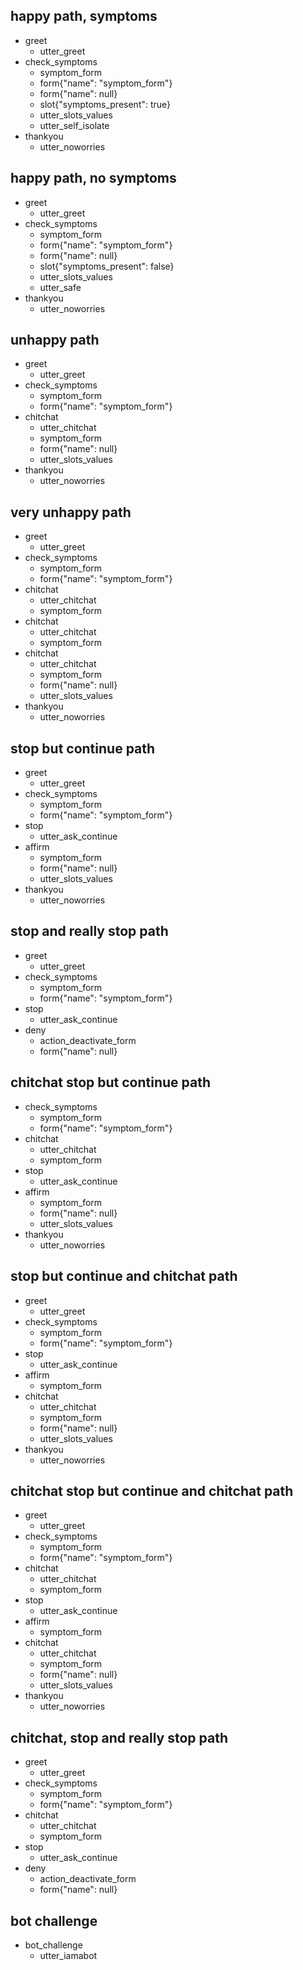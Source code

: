## happy path, symptoms
* greet
    - utter_greet
* check_symptoms
    - symptom_form
    - form{"name": "symptom_form"}
    - form{"name": null}
    - slot{"symptoms_present": true}
    - utter_slots_values
    - utter_self_isolate
* thankyou
    - utter_noworries

## happy path, no symptoms
* greet
    - utter_greet
* check_symptoms
    - symptom_form
    - form{"name": "symptom_form"}
    - form{"name": null}
    - slot{"symptoms_present": false}
    - utter_slots_values
    - utter_safe
* thankyou
    - utter_noworries

## unhappy path
* greet
    - utter_greet
* check_symptoms
    - symptom_form
    - form{"name": "symptom_form"}
* chitchat
    - utter_chitchat
    - symptom_form
    - form{"name": null}
    - utter_slots_values
* thankyou
    - utter_noworries

## very unhappy path
* greet
    - utter_greet
* check_symptoms
    - symptom_form
    - form{"name": "symptom_form"}
* chitchat
    - utter_chitchat
    - symptom_form
* chitchat
    - utter_chitchat
    - symptom_form
* chitchat
    - utter_chitchat
    - symptom_form
    - form{"name": null}
    - utter_slots_values
* thankyou
    - utter_noworries

## stop but continue path
* greet
    - utter_greet
* check_symptoms
    - symptom_form
    - form{"name": "symptom_form"}
* stop
    - utter_ask_continue
* affirm
    - symptom_form
    - form{"name": null}
    - utter_slots_values
* thankyou
    - utter_noworries

## stop and really stop path
* greet
    - utter_greet
* check_symptoms
    - symptom_form
    - form{"name": "symptom_form"}
* stop
    - utter_ask_continue
* deny
    - action_deactivate_form
    - form{"name": null}

## chitchat stop but continue path
* check_symptoms
    - symptom_form
    - form{"name": "symptom_form"}
* chitchat
    - utter_chitchat
    - symptom_form
* stop
    - utter_ask_continue
* affirm
    - symptom_form
    - form{"name": null}
    - utter_slots_values
* thankyou
    - utter_noworries

## stop but continue and chitchat path
* greet
    - utter_greet
* check_symptoms
    - symptom_form
    - form{"name": "symptom_form"}
* stop
    - utter_ask_continue
* affirm
    - symptom_form
* chitchat
    - utter_chitchat
    - symptom_form
    - form{"name": null}
    - utter_slots_values
* thankyou
    - utter_noworries

## chitchat stop but continue and chitchat path
* greet
    - utter_greet
* check_symptoms
    - symptom_form
    - form{"name": "symptom_form"}
* chitchat
    - utter_chitchat
    - symptom_form
* stop
    - utter_ask_continue
* affirm
    - symptom_form
* chitchat
    - utter_chitchat
    - symptom_form
    - form{"name": null}
    - utter_slots_values
* thankyou
    - utter_noworries

## chitchat, stop and really stop path
* greet
    - utter_greet
* check_symptoms
    - symptom_form
    - form{"name": "symptom_form"}
* chitchat
    - utter_chitchat
    - symptom_form
* stop
    - utter_ask_continue
* deny
    - action_deactivate_form
    - form{"name": null}

## bot challenge
* bot_challenge
  - utter_iamabot
